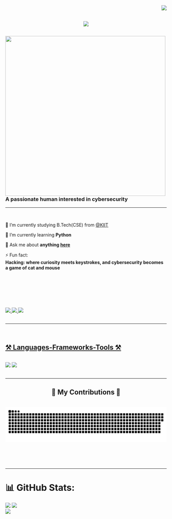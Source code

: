 <img align="right" src="https://visitor-badge.laobi.icu/badge?page_id=Mangloo69.Mangloo69" />

<h1 align="center">
    <img src="https://readme-typing-svg.herokuapp.com/?font=Righteous&size=35&left=true&vleft=true&width=500&height=70&duration=4000&lines=Hi+There!+👋;+I'm+Swayam+Yadav!;" />
</h1>

<div align="left">

<!--img src='https://images.leadconnectorhq.com/image/f_webp/q_80/r_1200/u_https://assets.cdn.filesafe.space/8QWt8LMJw3QRISimOwnd/media/65677badfe02906172523997.png' align='left' height = 300 width = 300 -->
<img src='https://th.bing.com/th/id/OIG4.jrBgQgQRimxyzgCA77Fa?pid=ImgGn' align = 'left' height = 500 width = 500>

<h3 align="left">A passionate human interested in cybersecurity</h3>
<hr/>
<br/>

<div align="left">
 
 🔭 I’m currently studying B.Tech(CSE) from <a href="https://kiit.ac.in/">@KIIT </a>
 
 🌱 I’m currently learning **Python**

💬 Ask me about **anything [here](https://github.com/Mangloo69/Mangloo69/issues)**

⚡ Fun fact:<br/>
**Hacking: where curiosity meets keystrokes, and cybersecurity becomes a game of cat and mouse**

 </div>
<br/><br/><br/><br/><br/><br/>
<div align="left"> 
  <a href="mailto:yadav69.swayam@gmail.com">
    <img src="https://img.shields.io/badge/Gmail-333333?style=for-the-badge&logo=gmail&logoColor=red" />
  </a>
  <a href="https://linkedin.com/in/swayam-yadav-990900229">
    <img src="https://img.shields.io/badge/LinkedIn-0077B5?style=for-the-badge&logo=linkedin&logoColor=white" />
  </a>
  <a href="https://Mangloo69.github.io">
     <img src="https://img.shields.io/badge/Portfolio-FF5722?style=for-the-badge&logo=todoist&logoColor=white" /> <!-- sqlite, safari, google-chrome are other good icon options -->
  </a>
</div>

<br/>
<hr/>
<br/>

<h2 align="left"><u>⚒️ Languages-Frameworks-Tools ⚒️</u></h2>
<br/>
<div align="left">
    <img src="https://skillicons.dev/icons?i=c,cpp,python,mysql,pr,vscode" />
    <img src="https://skillicons.dev/icons?i=kali,linux,html,docker,github,git" /><br>
</div>

<br/>
<hr/>

<div align="center">
  <h2>🐍 My Contributions 🐍</h2>
  <br>
    <img alt="snake eating my contributions" src="https://raw.githubusercontent.com/Mangloo69/Mangloo69/output/github-contribution-grid-snake-dark.svg?palette=github-dark">
    
  <br/><br/><br/>
</div>

<hr/>

# 📊 GitHub Stats:
![](https://github-readme-stats.vercel.app/api?username=Mangloo69&theme=dark&hide_border=true&include_all_commits=true&count_private=true)
![](https://github-readme-stats.vercel.app/api/top-langs/?username=Mangloo69&layout=compact&theme=dark&hide_border=true&size_weight=0.5&count_weight=0.5&exclude_repo=github-readme-stats)<br/>
![](https://github-readme-streak-stats.herokuapp.com/?user=Mangloo69&theme=dark&hide_border=true)<br/>

<!-- Work Summary -->
<!-- <b>Work Summary</b><br> -->

<!-- <img src="https://github-readme-stats.vercel.app/api/top-langs/?username=Mangloo69&layout=compact&count_private=true&theme=dark"> -->



<!-- My Stats -->

<!-- <b>My Statistics</b><br> -->

<!-- <p>&nbsp;<img align="left" src="https://github-readme-stats.vercel.app/api?username=Mangloo69&show_icons=true&locale=en&theme=dark" alt="Mangloo69" /></p> -->
<!-- <p><img width="500px" src="https://github-readme-streak-stats.herokuapp.com/?user=Mangloo69&theme=dark" alt="Mangloo69" style="max-width: 100%;"/> -->
</p>
<!-- <img alt="Trophy" align="left" height="250px" src="https://github-profile-trophy.vercel.app/?username=Mangloo69&theme=dracula"/> -->

<!-- <a href="https://quine.sh/profile/Mangloo69"><img src="https://stats.quine.sh/Mangloo69/github?simple=true" alt="Mangloo69's GitHub stats" width="840px"></a> -->

<br/><br/>
<!--div align="left">
<a href='https://ko-fi.com/V7V4RAK9C' target='_blank'><img height='64' style='border:0px;height:64px;' src='https://storage.ko-fi.com/cdn/kofi1.png?v=3' border='0' alt='Buy Me a Coffee at ko-fi.com' /></a>
</div-->


<!-- div align="left">
<details>
<summary><b> Some Statistics Fun </b></summary>
   </br>
   </br>
<div align="left">
<img src='https://github-readme-stats.vercel.app/api?username=Mangloo69&show_icons=true&theme=tokyonight&count_private=true&line_height=40'  align="left" />
<img src='https://github-readme-stats.vercel.app/api/top-langs/?username=Mangloo69&theme=tokyonight&hide_langs_below=4' />
</br></br>
<img src="https://activity-graph.herokuapp.com/graph?username=Mangloo69&theme=react-dark&bg_color=20232a&hide_border=true" width="100%">
   </br>
   </br>
</div>
</details>
</div>
<!-- end statics fun section -->

<!--details> 
 <summary>🤖 <b>My programming stats</b>: </summary>
<br>
</details -->
